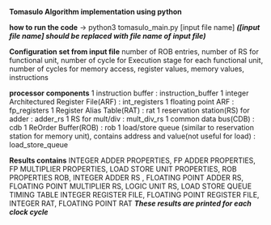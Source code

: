**Tomasulo Algorithm implementation using python**

**how to run the code**
-> python3 tomasulo_main.py [input file name] ***([input file name] should be replaced with file name of input file)***

**Configuration set from input file**
number of ROB entries, number of RS for functional unit, number of cycle for Execution stage for each functional unit, number of cycles for memory access, register values, memory values, instructions

**processor components**
1 instruction buffer : instruction_buffer
1 integer Architectured Register File(ARF) : int_registers
1 floating point ARF : fp_registers
1 Register Alias Table(RAT) : rat
1 reservation station(RS) for adder : adder_rs
1 RS for mult/div : mult_div_rs
1 common data bus(CDB) : cdb
1 ReOrder Buffer(ROB) : rob
1 load/store queue (similar to reservation station for memory unit), contains address and value(not useful for load) : load_store_queue

**Results contains**
INTEGER ADDER PROPERTIES, FP ADDER PROPERTIES, FP MULTIPLIER PROPERTIES, LOAD STORE UNIT PROPERTIES, ROB PROPERTIES
ROB,
INTEGER ADDER RS , FLOATING POINT ADDER RS, FLOATING POINT MULTIPLIER RS, LOGIC UNIT RS,
LOAD STORE QUEUE
TIMING TABLE
INTEGER REGISTER FILE, FLOATING POINT REGISTER FILE, 
INTEGER RAT, FLOATING POINT RAT 
***These results are printed for each clock cycle***